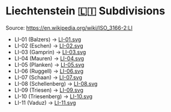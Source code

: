 # Liechtenstein 🇱🇮 Subdivisions

Source: https://en.wikipedia.org/wiki/ISO_3166-2:LI

* LI-01 (Balzers) -> [LI-01.svg](https://github.com/amckenna41/iso3166-flag-icons/blob/main/iso3166-2-icons/LI/LI-01.svg)
* LI-02 (Eschen) -> [LI-02.svg](https://github.com/amckenna41/iso3166-flag-icons/blob/main/iso3166-2-icons/LI/LI-02.svg)
* LI-03 (Gamprin) -> [LI-03.svg](https://github.com/amckenna41/iso3166-flag-icons/blob/main/iso3166-2-icons/LI/LI-03.svg)
* LI-04 (Mauren) -> [LI-04.svg](https://github.com/amckenna41/iso3166-flag-icons/blob/main/iso3166-2-icons/LI/LI-04.svg)
* LI-05 (Planken) -> [LI-05.svg](https://github.com/amckenna41/iso3166-flag-icons/blob/main/iso3166-2-icons/LI/LI-05.svg)
* LI-06 (Ruggell) -> [LI-06.svg](https://github.com/amckenna41/iso3166-flag-icons/blob/main/iso3166-2-icons/LI/LI-06.svg)
* LI-07 (Schaan) -> [LI-07.svg](https://github.com/amckenna41/iso3166-flag-icons/blob/main/iso3166-2-icons/LI/LI-07.svg)
* LI-08 (Schellenberg) -> [LI-08.svg](https://github.com/amckenna41/iso3166-flag-icons/blob/main/iso3166-2-icons/LI/LI-08.svg)
* LI-09 (Triesen) -> [LI-09.svg](https://github.com/amckenna41/iso3166-flag-icons/blob/main/iso3166-2-icons/LI/LI-09.svg)
* LI-10 (Triesenberg) -> [LI-10.svg](https://github.com/amckenna41/iso3166-flag-icons/blob/main/iso3166-2-icons/LI/LI-10.svg)
* LI-11 (Vaduz) -> [LI-11.svg](https://github.com/amckenna41/iso3166-flag-icons/blob/main/iso3166-2-icons/LI/LI-11.svg)
